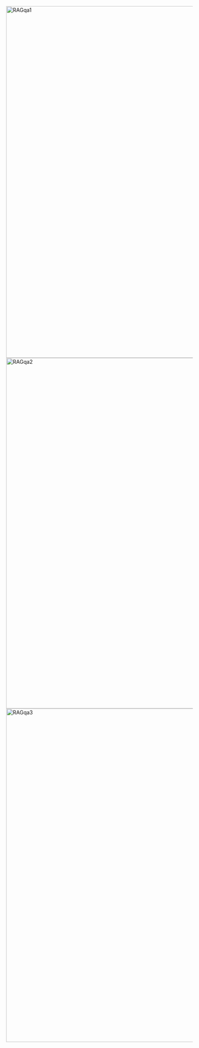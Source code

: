 <img width="950" alt="RAGqa1" src="https://github.com/user-attachments/assets/5ad57146-a2a1-4bc5-a396-2039a821f341" />
<img width="947" alt="RAGqa2" src="https://github.com/user-attachments/assets/b7e3e4d1-81c9-439e-ad7a-b304215a414d" />
<img width="901" alt="RAGqa3" src="https://github.com/user-attachments/assets/805588f8-c08e-4ff2-b4ad-fb15507aaa87" />
